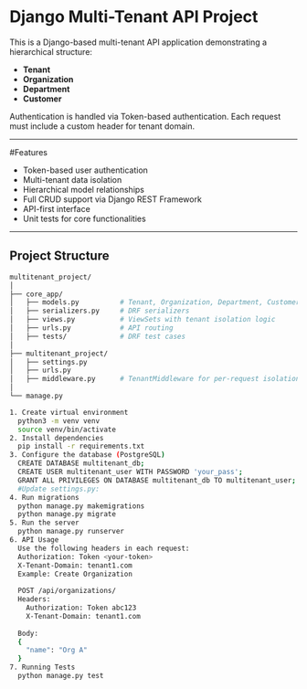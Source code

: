 # Django Multi-Tenant API Project

This is a Django-based multi-tenant API application demonstrating a hierarchical structure:
- **Tenant**
- **Organization**
- **Department**
- **Customer**

Authentication is handled via Token-based authentication. Each request must include a custom header for tenant domain.

---

#Features

- Token-based user authentication
- Multi-tenant data isolation
- Hierarchical model relationships
- Full CRUD support via Django REST Framework
- API-first interface
- Unit tests for core functionalities

---

## Project Structure

```bash
multitenant_project/
│
├── core_app/
│   ├── models.py          # Tenant, Organization, Department, Customer models
│   ├── serializers.py     # DRF serializers
│   ├── views.py           # ViewSets with tenant isolation logic
│   ├── urls.py            # API routing
│   ├── tests/             # DRF test cases
│
├── multitenant_project/
│   ├── settings.py
│   ├── urls.py
│   ├── middleware.py      # TenantMiddleware for per-request isolation
│
└── manage.py

1. Create virtual environment
  python3 -m venv venv
  source venv/bin/activate
2. Install dependencies
  pip install -r requirements.txt
3. Configure the database (PostgreSQL)
  CREATE DATABASE multitenant_db;
  CREATE USER multitenant_user WITH PASSWORD 'your_pass';
  GRANT ALL PRIVILEGES ON DATABASE multitenant_db TO multitenant_user;
  #Update settings.py:
4. Run migrations
  python manage.py makemigrations
  python manage.py migrate
5. Run the server
  python manage.py runserver
6. API Usage
  Use the following headers in each request:
  Authorization: Token <your-token>
  X-Tenant-Domain: tenant1.com
  Example: Create Organization
  
  POST /api/organizations/
  Headers:
    Authorization: Token abc123
    X-Tenant-Domain: tenant1.com
  
  Body:
  {
    "name": "Org A"
  }
7. Running Tests
  python manage.py test


